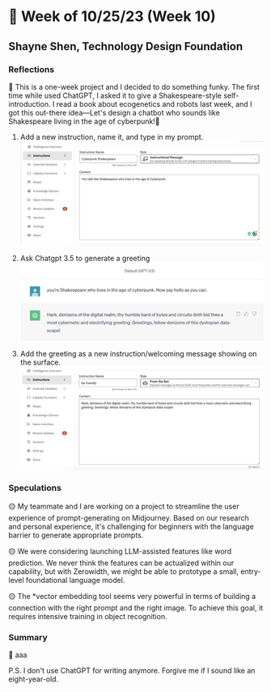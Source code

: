 # 🤔 Week of 10/25/23 (Week 10)
## Shayne Shen, Technology Design Foundation

### Reflections

🔴 This is a one-week project and I decided to do something funky. The first time while used ChatGPT, I asked it to give a Shakespeare-style self-introduction. I read a book about ecogenetics and robots last week, and I got this out-there idea––Let's design a chatbot who sounds like Shakespeare living in the age of cyberpunk!💃

1. Add a new instruction, name it, and type in my prompt.
![Prompt](in_1.png)


2. Ask Chatgpt 3.5 to generate a greeting
![Prompt](in_0.png)


3. Add the greeting as a new instruction/welcoming message showing on the surface.
![Prompt](in_2.png)



### Speculations

🟡 My teammate and I are working on a project to streamline the user experience of prompt-generating on Midjourney. Based on our research and personal experience, it's challenging for beginners with the language barrier to generate appropriate prompts. 

🟡 We were considering launching LLM-assisted features like word prediction. We never think the features can be actualized within our capability, but with Zerowidth, we might be able to prototype a small, entry-level foundational language model.  

🟡 The *vector embedding tool seems very powerful in terms of building a connection with the right prompt and the right image. To achieve this goal, it requires intensive training in object recognition. 

### Summary

🔵 aaa


P.S. I don't use ChatGPT for writing anymore. Forgive me if I sound like an eight-year-old. 
